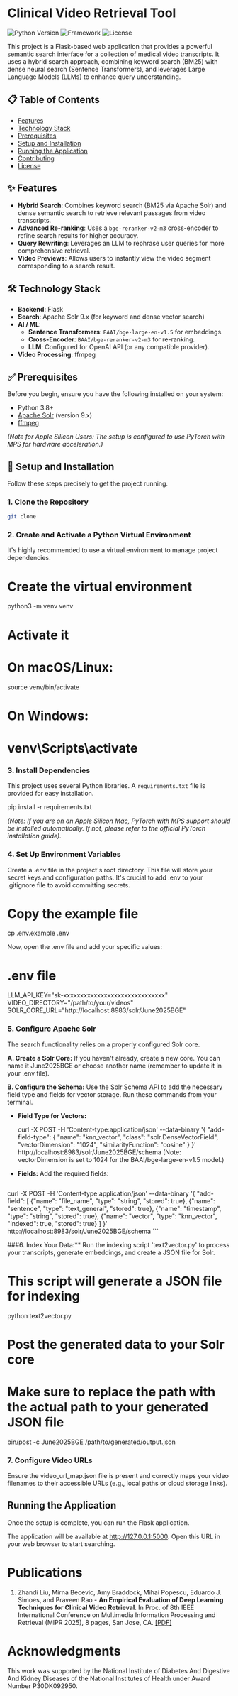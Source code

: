 # Clinical Video Retrieval Tool

![Python Version](https://img.shields.io/badge/python-3.8+-blue.svg) ![Framework](https://img.shields.io/badge/framework-Flask-green.svg) ![License](https://img.shields.io/badge/license-MIT-lightgrey.svg)

This project is a Flask-based web application that provides a powerful semantic search interface for a collection of medical video transcripts. It uses a hybrid search approach, combining keyword search (BM25) with dense neural search (Sentence Transformers), and leverages Large Language Models (LLMs) to enhance query understanding.

## 📋 Table of Contents

- [Features](#-features)
- [Technology Stack](#-technology-stack)
- [Prerequisites](#-prerequisites)
- [Setup and Installation](#-setup-and-installation)
- [Running the Application](#-running-the-application)
- [Contributing](#-contributing)
- [License](#-license)

## ✨ Features

-   **Hybrid Search**: Combines keyword search (BM25 via Apache Solr) and dense semantic search to retrieve relevant passages from video transcripts.
-   **Advanced Re-ranking**: Uses a `bge-reranker-v2-m3` cross-encoder to refine search results for higher accuracy.
-   **Query Rewriting**: Leverages an LLM to rephrase user queries for more comprehensive retrieval.
-   **Video Previews**: Allows users to instantly view the video segment corresponding to a search result.

## 🛠️ Technology Stack

-   **Backend**: Flask
-   **Search**: Apache Solr 9.x (for keyword and dense vector search)
-   **AI / ML**:
    -   **Sentence Transformers**: `BAAI/bge-large-en-v1.5` for embeddings.
    -   **Cross-Encoder**: `BAAI/bge-reranker-v2-m3` for re-ranking.
    -   **LLM**: Configured for OpenAI API (or any compatible provider).
-   **Video Processing**: ffmpeg

## ✅ Prerequisites

Before you begin, ensure you have the following installed on your system:

-   Python 3.8+
-   [Apache Solr](https://solr.apache.org/downloads.html) (version 9.x)
-   [ffmpeg](https://ffmpeg.org/download.html)

*(Note for Apple Silicon Users: The setup is configured to use PyTorch with MPS for hardware acceleration.)*

## 🚀 Setup and Installation

Follow these steps precisely to get the project running.

### 1. Clone the Repository

```sh
git clone 
```

### 2. Create and Activate a Python Virtual Environment

It's highly recommended to use a virtual environment to manage project dependencies.

# Create the virtual environment
python3 -m venv venv

# Activate it
# On macOS/Linux:
source venv/bin/activate
# On Windows:
# venv\Scripts\activate

### 3. Install Dependencies

This project uses several Python libraries. A `requirements.txt` file is provided for easy installation.

pip install -r requirements.txt

*(Note: If you are on an Apple Silicon Mac, PyTorch with MPS support should be installed automatically. If not, please refer to the official PyTorch installation guide).*

### 4. Set Up Environment Variables

Create a .env file in the project's root directory. This file will store your secret keys and configuration paths. It's crucial to add .env to your .gitignore file to avoid committing secrets.

# Copy the example file
cp .env.example .env

Now, open the .env file and add your specific values:

# .env file
LLM_API_KEY="sk-xxxxxxxxxxxxxxxxxxxxxxxxxxxxxx"
VIDEO_DIRECTORY="/path/to/your/videos"
SOLR_CORE_URL="http://localhost:8983/solr/June2025BGE"

### 5. Configure Apache Solr

The search functionality relies on a properly configured Solr core.

**A. Create a Solr Core:**
If you haven't already, create a new core. You can name it June2025BGE or choose another name (remember to update it in your .env file).

**B. Configure the Schema:**
Use the Solr Schema API to add the necessary field type and fields for vector storage. Run these commands from your terminal.

-   **Field Type for Vectors:**

    curl -X POST -H 'Content-type:application/json' --data-binary '{
  "add-field-type": {
    "name": "knn_vector",
    "class": "solr.DenseVectorField",
    "vectorDimension": "1024",
    "similarityFunction": "cosine"
  }
}' http://localhost:8983/solr/June2025BGE/schema
(Note: vectorDimension is set to 1024 for the BAAI/bge-large-en-v1.5 model.)

-   **Fields:**
    Add the required fields:
    ```bash
curl -X POST -H 'Content-type:application/json' --data-binary '{
  "add-field": [
    {"name": "file_name", "type": "string", "stored": true},
    {"name": "sentence", "type": "text_general", "stored": true},
    {"name": "timestamp", "type": "string", "stored": true},
    {"name": "vector", "type": "knn_vector", "indexed": true, "stored": true}
  ]
}' http://localhost:8983/solr/June2025BGE/schema ```

    
###6. Index Your Data:**
Run the indexing script 'text2vector.py' to process your transcripts, generate embeddings, and create a JSON file for Solr. 

# This script will generate a JSON file for indexing
python text2vector.py

# Post the generated data to your Solr core
# Make sure to replace the path with the actual path to your generated JSON file
bin/post -c June2025BGE /path/to/generated/output.json

### 7. Configure Video URLs
Ensure the video_url_map.json file is present and correctly maps your video filenames to their accessible URLs (e.g., local paths or cloud storage links).


## Running the Application

Once the setup is complete, you can run the Flask application.

The application will be available at http://127.0.0.1:5000. Open this URL in your web browser to start searching.


# Publications
1. Zhandi Liu, Mirna Becevic, Amy Braddock, Mihai Popescu, Eduardo J. Simoes, and Praveen Rao - **An Empirical Evaluation of Deep Learning Techniques for Clinical Video Retrieval**. In Proc. of 8th IEEE International Conference on Multimedia Information Processing and Retrieval (MIPR 2025), 8 pages, San Jose, CA. [[PDF]](https://drive.google.com/file/d/1twxy8q__LeYMgOGfMS7bdjnMLEeHuds2/view)


# Acknowledgments
This work was supported by the National Institute of Diabetes And Digestive And Kidney Diseases of the National Institutes of Health under Award Number P30DK092950.
